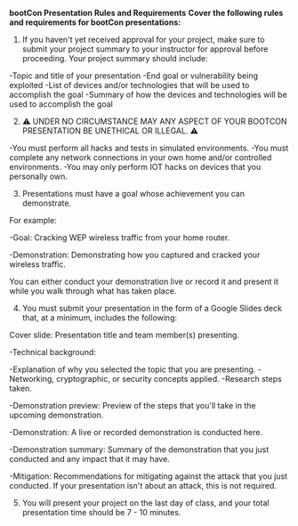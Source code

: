 **bootCon Presentation Rules and Requirements**
**Cover the following rules and requirements for bootCon presentations:**


1. If you haven't yet received approval for your project, make sure to submit your project summary to your instructor for approval before proceeding. Your project summary should include:

-Topic and title of your presentation
-End goal or vulnerability being exploited
-List of devices and/or technologies that will be used to accomplish the goal
-Summary of how the devices and technologies will be used to accomplish the goal



2. ⚠️ UNDER NO CIRCUMSTANCE MAY ANY ASPECT OF YOUR BOOTCON PRESENTATION BE UNETHICAL OR ILLEGAL. ⚠️

-You must perform all hacks and tests in simulated environments.
-You must complete any network connections in your own home and/or controlled environments.
-You may only perform IOT hacks on devices that you personally own.



3. Presentations must have a goal whose achievement you can demonstrate.

For example:


-Goal: Cracking WEP wireless traffic from your home router.


-Demonstration: Demonstrating how you captured and cracked your wireless traffic.



You can either conduct your demonstration live or record it and present it while you walk through what has taken place.



4. You must submit your presentation in the form of a Google Slides deck that, at a minimum, includes the following:


Cover slide: Presentation title and team member(s) presenting.

-Technical background:

-Explanation of why you selected the topic that you are presenting.
-Networking, cryptographic, or security concepts applied.
-Research steps taken.



-Demonstration preview: Preview of the steps that you'll take in the upcoming demonstration.

-Demonstration: A live or recorded demonstration is conducted here.

-Demonstration summary: Summary of the demonstration that you just conducted and any impact that it may have.

-Mitigation: Recommendations for mitigating against the attack that you just conducted. If your presentation isn't about an attack, this is not required.



5. You will present your project on the last day of class, and your total presentation time should be 7 - 10 minutes.


